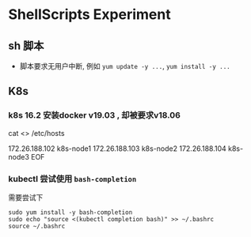 # ShellScripts Experiment

## sh 脚本
- 脚本要求无用户中断, 例如 `yum update -y ...`, `yum install -y ...`

## K8s 

### k8s 16.2 安装docker v19.03 , 却被要求v18.06


cat <<EOF >> /etc/hosts

172.26.188.102 k8s-node1
172.26.188.103 k8s-node2
172.26.188.104 k8s-node3
EOF


### kubectl 尝试使用 `bash-completion`
 需要尝试下
```
sudo yum install -y bash-completion
sudo echo "source <(kubectl completion bash)" >> ~/.bashrc
source ~/.bashrc
```